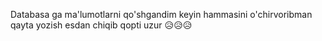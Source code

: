 Databasa ga ma'lumotlarni qo'shgandim keyin hammasini o'chirvoribman qayta yozish esdan chiqib qopti uzur 😥😥😥
